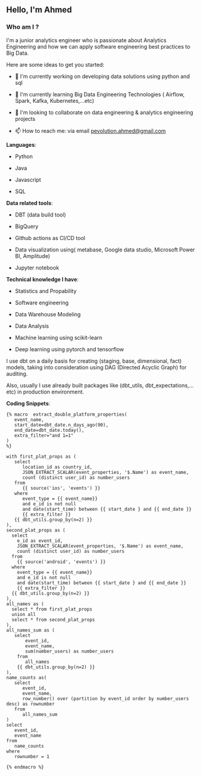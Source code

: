 ## Hello, I'm Ahmed 

### Who am I ?

I'm a junior analytics engineer who is passionate about Analytics Engineering and how we can apply software engineering best practices to Big Data.

Here are some ideas to get you started:

- 🔭 I'm currently working on developing data solutions using python and sql

- 🌱 I'm currently learning Big Data Engineering Technologies ( Airflow, Spark, Kafka, Kubernetes,...etc)

- 👯 I'm looking to collaborate on data engineering & analytics engineering projects

- 📫 How to reach me: via email pevolution.ahmed@gmail.com

**Languages**:

- Python

- Java

- Javascript

- SQL

**Data related tools**:

- DBT (data build tool)

- BigQuery

- Github actions as CI/CD tool

- Data visualization using( metabase, Google data studio, Microsoft Power BI, Amplitude)

- Jupyter notebook

**Technical knowledge I have**:

- Statistics and Propability

- Software engineering

- Data Warehouse Modeling

- Data Analysis

- Machine learning using scikit-learn

- Deep learning using pytorch and tensorflow

I use dbt on a daily basis for creating (staging, base, dimensional, fact) models, taking into consideration using DAG (Directed Acyclic Graph) for auditing.

Also, usually I use already built packages like (dbt_utils, dbt_expectations,... etc) in production environment.


**Coding Snippets**:
  
```
{% macro  extract_double_platform_properties(
   event_name,
   start_date=dbt_date.n_days_ago(90),
   end_date=dbt_date.today(),
   extra_filter="and 1=1"
)
%}

with first_plat_props as (
   select 
      location_id as country_id,
      JSON_EXTRACT_SCALAR(event_properties, '$.Name') as event_name,
      count (distinct user_id) as number_users
   from 
      {{ source('ios', 'events') }} 
   where 
      event_type = {{ event_name}}
      and e_id is not null
      and date(start_time) between {{ start_date } and {{ end_date }}
      {{ extra_filter }}
   {{ dbt_utils.group_by(n=2) }}
),
second_plat_props as (
  select 
    e_id as event_id,
    JSON_EXTRACT_SCALAR(event_properties, '$.Name') as event_name,
    count (distinct user_id) as number_users
  from 
    {{ source('android', 'events') }} 
  where 
    event_type = {{ event_name}}
    and e_id is not null
    and date(start_time) between {{ start_date } and {{ end_date }}
    {{ extra_filter }}
  {{ dbt_utils.group_by(n=2) }}
),
all_names as (
  select * from first_plat_props
  union all 
  select * from second_plat_props
),
all_names_sum as (
   select 
       event_id,
       event_name,
       sum(number_users) as number_users
    from
       all_names
    {{ dbt_utils.group_by(n=2) }}
),
name_counts as(
   select 
      event_id,
      event_name, 
      row_number() over (partition by event_id order by number_users desc) as rownumber
   from 
      all_names_sum
)
select
   event_id,
   event_name
from 
   name_counts
where 
   rownumber = 1
    
{% endmacro %}

```
